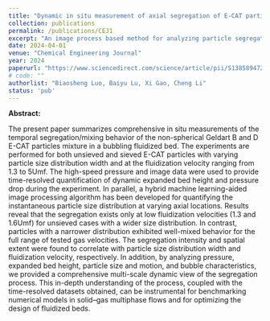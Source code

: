 ```yaml
---
title: "Dynamic in situ measurement of axial segregation of E-CAT particles in a bubbling fluidized bed"
collection: publications
permalink: /publications/CEJ1
excerpt: "An image process based method for analyzing particle segregation in fluidized bed"
date: 2024-04-01
venue: "Chemical Engineering Journal"
year: 2024
paperurl: "https://www.sciencedirect.com/science/article/pii/S1385894724013469"
# code: ""
authorlist: "Biaosheng Luo, Baiyu Lu, Xi Gao, Cheng Li"
status: 'pub'
---
```

**Abstract:**

The present paper summarizes comprehensive in situ measurements of the temporal segregation/mixing behavior of the non-spherical Geldart B and D E-CAT particles mixture in a bubbling fluidized bed. The experiments are performed for both unsieved and sieved E-CAT particles with varying particle size distribution width and at the fluidization velocity ranging from 1.3 to 5Umf. The high-speed pressure and image data were used to provide time-resolved quantification of dynamic expanded bed height and pressure drop during the experiment. In parallel, a hybrid machine learning-aided image processing algorithm has been developed for quantifying the instantaneous particle size distribution at varying axial locations. Results reveal that the segregation exists only at low fluidization velocities (1.3 and 1.6Umf) for unsieved cases with a wider size distribution. In contrast, particles with a narrower distribution exhibited well-mixed behavior for the full range of tested gas velocities. The segregation intensity and spatial extent were found to correlate with particle size distribution width and fluidization velocity, respectively. In addition, by analyzing pressure, expanded bed height, particle size and motion, and bubble characteristics, we provided a comprehensive multi-scale dynamic view of the segregation process. This in-depth understanding of the process, coupled with the time-resolved datasets obtained, can be instrumental for benchmarking numerical models in solid–gas multiphase flows and for optimizing the design of fluidized beds. 
